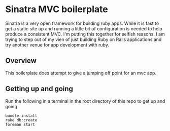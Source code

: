 # Sinatra MVC boilerplate
Sinatra is a very open framework for building ruby apps. While it is fast to get a static site up and running a little bit of configuration is needed to help produce a consistent MVC. I'm putting this together for selfish reasons. I am trying to step out of my vien of just building Ruby on Rails applications and try another venue for app development with ruby.

## Overview
This boilerplate does attempt to give a jumping off point for an mvc app.

## Getting up and going
Run the following in a terminal in the root directory of this repo to get up and going
```
bundle install
rake db:create
foreman start
```


